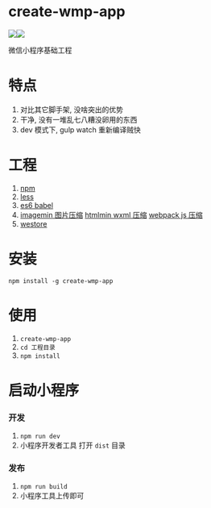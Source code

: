 # create-wmp-app

[![](https://img.shields.io/npm/v/npm.svg)](https://www.npmjs.com/package/create-wmp-app)[![](https://img.shields.io/bundlephobia/min/react.svg)](https://github.com/iShawnWang/create-wmp-app)

微信小程序基础工程

# 特点

1. 对比其它脚手架, 没啥突出的优势
2. 干净, 没有一堆乱七八糟没卵用的东西
3. dev 模式下, gulp watch 重新编译贼快

# 工程

1. [npm](https://www.npmjs.com/)
2. [less](https://github.com/gulp-community/gulp-less)
3. [es6 babel](https://github.com/babel/gulp-babel)
4. [imagemin 图片压缩](https://www.npmjs.com/package/gulp-imagemin) [htmlmin wxml 压缩](https://github.com/jonschlinkert/gulp-htmlmin) [webpack js 压缩](https://webpack.js.org/guides/production/#minification)
5. [westore](https://github.com/Tencent/westore)

# 安装

`npm install -g create-wmp-app`

# 使用

1. `create-wmp-app`
2. `cd 工程目录`
3. `npm install`

# 启动小程序

### 开发

1. `npm run dev`
2. 小程序开发者工具 打开 `dist` 目录

### 发布

1. `npm run build`
2. 小程序工具上传即可
